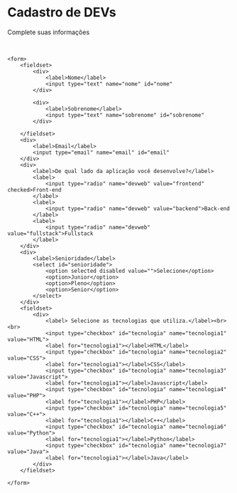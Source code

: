 <!DOCTYPE html>
<html lang="pt">
<head>
    <meta charset="UTF-8">
    <meta http-equiv="X-UA-Compatible" content="IE=edge">
    <meta name="viewport" content="width=device-width, initial-scale=1.0">
    <title>Cadastro</title>
</head>
<body>
    <div>
         <H1>Cadastro de DEVs</H1>
         <p>Complete suas informações</p>
         <br>
    </div>

    <form>
        <fieldset>
            <div>
                <label>Nome</label>
                <input type="text" name="nome" id="nome"
            </div>

            <div>
                <label>Sobrenome</label>
                <input type="text" name="sobrenome" id="sobrenome"
            </div>

        </fieldset>
        <div>
            <label>Email</label>
            <input type="email" name="email" id="email"
        </div>
        <div>
            <label>De qual lado da aplicação você desenvolve?</label>
            <label>
                <input type="radio" name="devweb" value="frontend" checked>Front-end
            </label>
            <label>
                <input type="radio" name="devweb" value="backend">Back-end
            </label>
            <label>
                <input type="radio" name="devweb" value="fullstack">Fullstack
            </label>
        </div>
        <div>
            <label>Senioridade</label>
            <select id="senioridade">
                <option selected disabled value="">Selecione</option>
                <option>Junior</option>
                <option>Pleno</option>
                <option>Senior</option>
            </select>
        </div>
        <fieldset>
            <div>
                <label> Selecione as tecnologias que utiliza.</label><br><br>
                <input type="checkbox" id="tecnologia" name="tecnologia1" value="HTML">
                <label for="tecnologia1"></label>HTML</label>
                <input type="checkbox" id="tecnologia" name="tecnologia2" value="CSS">
                <label for="tecnologia1"></label>CSS</label>
                <input type="checkbox" id="tecnologia" name="tecnologia3" value="Javascript">
                <label for="tecnologia1"></label>Javascript</label>
                <input type="checkbox" id="tecnologia" name="tecnologia4" value="PHP">
                <label for="tecnologia1"></label>PHP</label>
                <input type="checkbox" id="tecnologia" name="tecnologia5" value="C++">
                <label for="tecnologia1"></label>C++</label>
                <input type="checkbox" id="tecnologia" name="tecnologia6" value="Python">
                <label for="tecnologia1"></label>Python</label>
                <input type="checkbox" id="tecnologia" name="tecnologia7" value="Java">
                <label for="tecnologia1"></label>Java</label>
            </div>
        </fieldset>

    </form>




</body>
</html>
